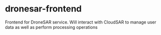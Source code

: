 # dronesar-frontend
Frontend for DroneSAR service. Will interact with CloudSAR to manage user data as well as perform processing operations
